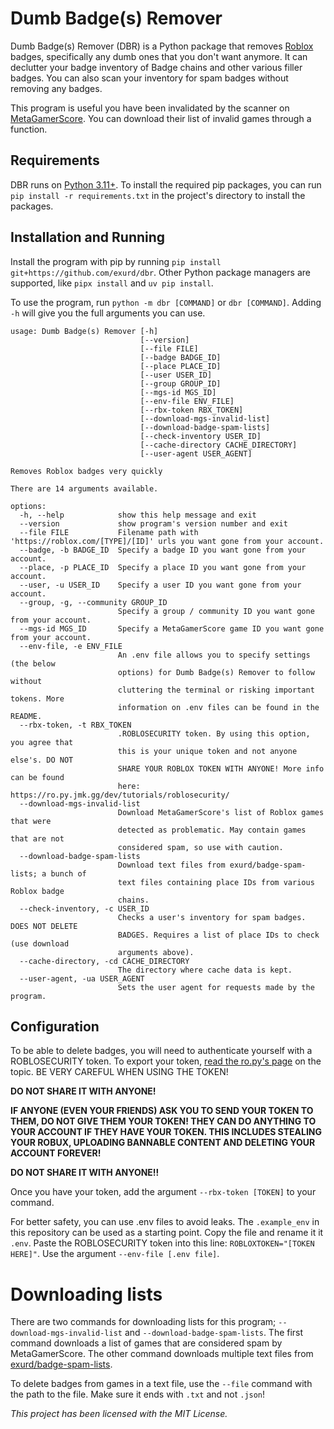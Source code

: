 # Dumb Badge(s) Remover
Dumb Badge(s) Remover (DBR) is a Python package that removes [Roblox](https://www.roblox.com) badges, specifically any dumb ones that you don't want anymore. It can declutter your badge inventory of Badge chains and other various filler badges. You can also scan your inventory for spam badges without removing any badges.

This program is useful you have been invalidated by the scanner on [MetaGamerScore](https://metagamerscore.com/). You can download their list of invalid games through a function.

## Requirements
DBR runs on [Python 3.11+](https://www.python.org/downloads/). To install the required pip packages, you can run `pip install -r requirements.txt` in the project's directory to install the packages.

## Installation and Running
Install the program with pip by running `pip install git+https://github.com/exurd/dbr`. Other Python package managers are supported, like `pipx install` and `uv pip install`.

To use the program, run `python -m dbr [COMMAND]` or `dbr [COMMAND]`. Adding `-h` will give you the full arguments you can use.
```
usage: Dumb Badge(s) Remover [-h]
                             [--version]
                             [--file FILE]
                             [--badge BADGE_ID]
                             [--place PLACE_ID]
                             [--user USER_ID]
                             [--group GROUP_ID]
                             [--mgs-id MGS_ID]
                             [--env-file ENV_FILE]
                             [--rbx-token RBX_TOKEN]
                             [--download-mgs-invalid-list]
                             [--download-badge-spam-lists]
                             [--check-inventory USER_ID]
                             [--cache-directory CACHE_DIRECTORY]
                             [--user-agent USER_AGENT]

Removes Roblox badges very quickly

There are 14 arguments available.

options:
  -h, --help            show this help message and exit
  --version             show program's version number and exit
  --file FILE           Filename path with 'https://roblox.com/[TYPE]/[ID]' urls you want gone from your account.
  --badge, -b BADGE_ID  Specify a badge ID you want gone from your account.
  --place, -p PLACE_ID  Specify a place ID you want gone from your account.
  --user, -u USER_ID    Specify a user ID you want gone from your account.
  --group, -g, --community GROUP_ID
                        Specify a group / community ID you want gone from your account.
  --mgs-id MGS_ID       Specify a MetaGamerScore game ID you want gone from your account.
  --env-file, -e ENV_FILE
                        An .env file allows you to specify settings (the below
                        options) for Dumb Badge(s) Remover to follow without
                        cluttering the terminal or risking important tokens. More
                        information on .env files can be found in the README.
  --rbx-token, -t RBX_TOKEN
                        .ROBLOSECURITY token. By using this option, you agree that
                        this is your unique token and not anyone else's. DO NOT
                        SHARE YOUR ROBLOX TOKEN WITH ANYONE! More info can be found
                        here: https://ro.py.jmk.gg/dev/tutorials/roblosecurity/
  --download-mgs-invalid-list
                        Download MetaGamerScore's list of Roblox games that were
                        detected as problematic. May contain games that are not
                        considered spam, so use with caution.
  --download-badge-spam-lists
                        Download text files from exurd/badge-spam-lists; a bunch of
                        text files containing place IDs from various Roblox badge
                        chains.
  --check-inventory, -c USER_ID
                        Checks a user's inventory for spam badges. DOES NOT DELETE
                        BADGES. Requires a list of place IDs to check (use download
                        arguments above).
  --cache-directory, -cd CACHE_DIRECTORY
                        The directory where cache data is kept.
  --user-agent, -ua USER_AGENT
                        Sets the user agent for requests made by the program.
```

## Configuration
To be able to delete badges, you will need to authenticate yourself with a ROBLOSECURITY token. To export your token, [read the ro.py's page](https://ro.py.jmk.gg/v2.0.0/tutorials/roblosecurity/) on the topic. BE VERY CAREFUL WHEN USING THE TOKEN!

**DO NOT SHARE IT WITH ANYONE!**

**IF ANYONE (EVEN YOUR FRIENDS) ASK YOU TO SEND YOUR TOKEN TO THEM, DO NOT GIVE THEM YOUR TOKEN! THEY CAN DO ANYTHING TO YOUR ACCOUNT IF THEY HAVE YOUR TOKEN. THIS INCLUDES STEALING YOUR ROBUX, UPLOADING BANNABLE CONTENT AND DELETING YOUR ACCOUNT FOREVER!**

**DO NOT SHARE IT WITH ANYONE!!**

Once you have your token, add the argument `--rbx-token [TOKEN]` to your command.

For better safety, you can use .env files to avoid leaks. The `.example_env` in this repository can be used as a starting point. Copy the file and rename it it `.env`. Paste the ROBLOSECURITY token into this line: `ROBLOXTOKEN="[TOKEN HERE]"`. Use the argument `--env-file [.env file]`. 

# Downloading lists
There are two commands for downloading lists for this program; `--download-mgs-invalid-list` and `--download-badge-spam-lists`. The first command downloads a list of games that are considered spam by MetaGamerScore. The other command downloads multiple text files from [exurd/badge-spam-lists](https://github.com/exurd/badge-spam-lists).

To delete badges from games in a text file, use the `--file` command with the path to the file. Make sure it ends with `.txt` and not `.json`!

*This project has been licensed with the MIT License.*